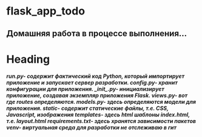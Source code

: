 # flask_app_todo



<h2> Домашняя работа в процессе выполнения... </h2>

# Heading


<h5>
run.py- содержит фактический код Python, который импортирует приложение и запускает сервер разработки.
config.py- хранит конфигурации для  приложения.
_init_.py- инициализирует  приложение, создавая экземпляр приложения Flask.
views.py- вот где routes определяются.
models.py- здесь  определяются модели для приложения.
static- содержит статические файлы, т.е. CSS, Javascript, изображения
templates- здесь html шаблоны index.html, т.е. layout.html
requirements.txt- здесь хранятся зависимости пакетов
venv- виртуальная среда для разработки не отслеживаю в гит
</h5>